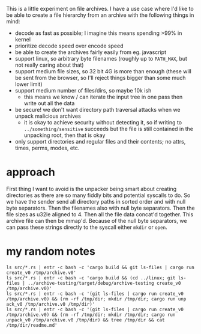 This is a little experiment on file archives. I have a use case where I'd like to be able to create a file hierarchy from an archive with the following things in mind:

* decode as fast as possible; I imagine this means spending >99% in kernel
* prioritize decode speed over encode speed
* be able to create the archives fairly easily from eg. javascript
* support linux, so arbitrary byte filenames (roughly up to `PATH_MAX`, but not really caring about that)
* support medium file sizes, so 32 bit 4G is more than enough (these will be sent from the browser, so I'll reject things bigger than some much lower limit)
* support medium number of files/dirs, so maybe 10k ish
  * this means we know / can iterate the input tree in one pass then write out all the data
* be secure! we don't want directory path traversal attacks when we unpack malicious archives
  * it is okay to achieve security without detecting it, so if writing to `../something/sensitive` succeeds but the file is still contained in the unpacking root, then that is okay
* only support directories and regular files and their contents; no attrs, times, perms, modes, etc.

# approach

First thing I want to avoid is the unpacker being smart about creating directories as there are so many fiddly bits and potential syscalls to do. So we have the sender send all directory paths in sorted order and with null byte separators. Then the filenames also with null byte separators. Then the file sizes as u32le aligned to 4. Then all the file data concat'd together. This archive file can then be mmap'd. Because of the null byte separators, we can pass these strings directly to the syscall either `mkdir` or `open`.


# my random notes

```
ls src/*.rs | entr -c bash -c 'cargo build && git ls-files | cargo run create_v0 /tmp/archive.v0'
ls src/*.rs | entr -c bash -c 'cargo build && (cd ../linux; git ls-files | ../archive-testing/target/debug/archive-testing create_v0 /tmp/archive.v0)'
ls src/*.rs | entr -c bash -c '(git ls-files | cargo run create_v0 /tmp/archive.v0) && (rm -rf /tmp/dir; mkdir /tmp/dir; cargo run unp
ack_v0 /tmp/archive.v0 /tmp/dir)'
ls src/*.rs | entr -c bash -c '(git ls-files | cargo run create_v0 /tmp/archive.v0) && (rm -rf /tmp/dir; mkdir /tmp/dir; cargo run unpack_v0 /tmp/archive.v0 /tmp/dir) && tree /tmp/dir && cat /tmp/dir/readme.md'
```
